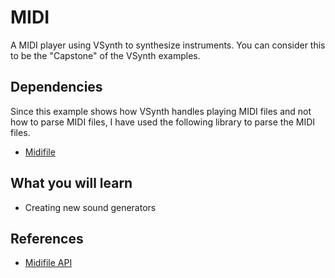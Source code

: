 # MIDI

A MIDI player using VSynth to synthesize instruments. You can consider this to be the "Capstone" of the VSynth examples.

## Dependencies

Since this example shows how VSynth handles playing MIDI files and not how to parse MIDI files, I have used the following library to parse the MIDI files.

- [Midifile](https://github.com/craigsapp/midifile)

## What you will learn

- Creating new sound generators

## References

- [Midifile API](https://midifile.sapp.org/)
